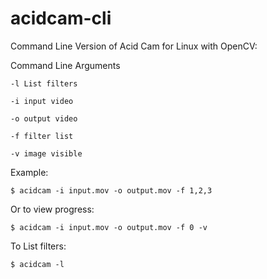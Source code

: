 # acidcam-cli

Command Line Version of Acid Cam for Linux with OpenCV:

 Command Line Arguments

	-l List filters

	-i input video

	-o output video

	-f filter list

	-v image visible


Example:

	$ acidcam -i input.mov -o output.mov -f 1,2,3

Or to view progress:

	$ acidcam -i input.mov -o output.mov -f 0 -v

To List filters:

	$ acidcam -l






